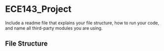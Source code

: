 # ECE143_Project

Include a readme file that explains your file structure, how to run your code, and name all third-party modules you are using.

## File Structure
